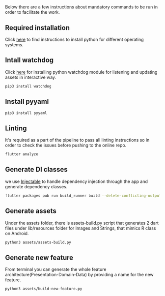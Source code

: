 #

Below there are a few instructions about mandatory commands to be run in order to facilitate the work.

## Required installation

Click [here](https://realpython.com/installing-python/) to find instructions to install python for different operating systems.
## Intall watchdog
Click [here](https://pypi.org/project/watchdog/) for installing python watchdog module for listening and updating assets in interactive way.
 ```bash
 pip3 install watchdog
 ```
## Install pyyaml
 ```bash
 pip3 install pyyaml
 ```
## Linting
It's required as a part of the pipeline to pass all linting instructions so in order to check the issues before pushing to the online repo.
```bash
flutter analyze
```
## Generate DI classes
we use [Injectable](https://pub.dev/packages/injectable) to handle dependency injection through the app and generate dependency classes.

```bash
flutter packages pub run build_runner build --delete-conflicting-outputs
```
## Generate assets
Under the assets folder, there is assets-build.py script that generates 2 dart files under lib/resources folder for Images and Strings, that mimics R class on Android.

```bash
python3 assets/assets-build.py
```
## Generate new feature
From terminal you can generate the whole feature architecture(Presentation-Domain-Data) by providing a name for the new feature.

```bas
python3 assets/build-new-feature.py
```
